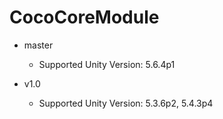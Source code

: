 # CocoCoreModule

* master
  * Supported Unity Version: 5.6.4p1


* v1.0
  * Supported Unity Version: 5.3.6p2, 5.4.3p4
